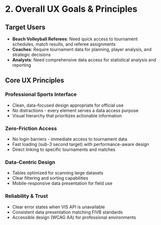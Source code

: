 # 2. Overall UX Goals & Principles

## Target Users
- **Beach Volleyball Referees**: Need quick access to tournament schedules, match results, and referee assignments
- **Coaches**: Require tournament data for planning, player analysis, and strategic decisions
- **Analysts**: Need comprehensive data access for statistical analysis and reporting

## Core UX Principles

### Professional Sports Interface
- Clean, data-focused design appropriate for official use
- No distractions - every element serves a data access purpose
- Visual hierarchy that prioritizes actionable information

### Zero-Friction Access
- No login barriers - immediate access to tournament data
- Fast loading (sub-3 second target) with performance-aware design
- Direct linking to specific tournaments and matches

### Data-Centric Design
- Tables optimized for scanning large datasets
- Clear filtering and sorting capabilities
- Mobile-responsive data presentation for field use

### Reliability & Trust
- Clear error states when VIS API is unavailable
- Consistent data presentation matching FIVB standards
- Accessible design (WCAG AA) for professional environments
